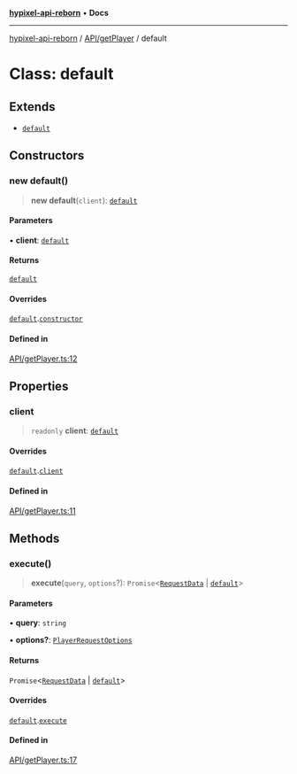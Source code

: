 [**hypixel-api-reborn**](../../../README.md) • **Docs**

***

[hypixel-api-reborn](../../../modules.md) / [API/getPlayer](../README.md) / default

# Class: default

## Extends

- [`default`](../../../Private/Endpoint/classes/default.md)

## Constructors

### new default()

> **new default**(`client`): [`default`](default.md)

#### Parameters

• **client**: [`default`](../../../Client/classes/default.md)

#### Returns

[`default`](default.md)

#### Overrides

[`default`](../../../Private/Endpoint/classes/default.md).[`constructor`](../../../Private/Endpoint/classes/default.md#constructors)

#### Defined in

[API/getPlayer.ts:12](https://github.com/Kathund/REBORN-docs-TEST/blob/226e7f6a62bb6bca87ef0828ac84e9098d59f860/src/API/getPlayer.ts#L12)

## Properties

### client

> `readonly` **client**: [`default`](../../../Client/classes/default.md)

#### Overrides

[`default`](../../../Private/Endpoint/classes/default.md).[`client`](../../../Private/Endpoint/classes/default.md#client)

#### Defined in

[API/getPlayer.ts:11](https://github.com/Kathund/REBORN-docs-TEST/blob/226e7f6a62bb6bca87ef0828ac84e9098d59f860/src/API/getPlayer.ts#L11)

## Methods

### execute()

> **execute**(`query`, `options`?): `Promise`\<[`RequestData`](../../../Private/RequestHandler/classes/RequestData.md) \| [`default`](../../../structures/Player/Player/classes/default.md)\>

#### Parameters

• **query**: `string`

• **options?**: [`PlayerRequestOptions`](../../API/interfaces/PlayerRequestOptions.md)

#### Returns

`Promise`\<[`RequestData`](../../../Private/RequestHandler/classes/RequestData.md) \| [`default`](../../../structures/Player/Player/classes/default.md)\>

#### Overrides

[`default`](../../../Private/Endpoint/classes/default.md).[`execute`](../../../Private/Endpoint/classes/default.md#execute)

#### Defined in

[API/getPlayer.ts:17](https://github.com/Kathund/REBORN-docs-TEST/blob/226e7f6a62bb6bca87ef0828ac84e9098d59f860/src/API/getPlayer.ts#L17)
